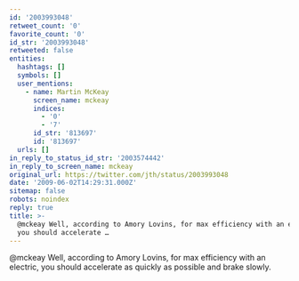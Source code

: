 ```yaml
---
id: '2003993048'
retweet_count: '0'
favorite_count: '0'
id_str: '2003993048'
retweeted: false
entities:
  hashtags: []
  symbols: []
  user_mentions:
    - name: Martin McKeay
      screen_name: mckeay
      indices:
        - '0'
        - '7'
      id_str: '813697'
      id: '813697'
  urls: []
in_reply_to_status_id_str: '2003574442'
in_reply_to_screen_name: mckeay
original_url: https://twitter.com/jth/status/2003993048
date: '2009-06-02T14:29:31.000Z'
sitemap: false
robots: noindex
reply: true
title: >-
  @mckeay Well, according to Amory Lovins, for max efficiency with an electric,
  you should accelerate …
---
```


@mckeay Well, according to Amory Lovins, for max efficiency with an electric, you should accelerate as quickly as possible and brake slowly.